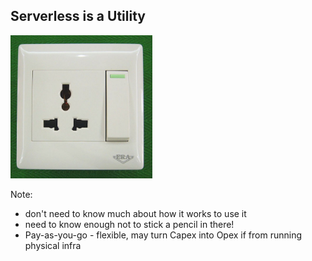 ## Serverless is a Utility

<img src="images/594px-Multi_plug.jpg" alt="A plug socket" style="max-width: 45%"/>


Note:
 - don't need to know much about how it works to use it
 - need to know enough not to stick a pencil in there!
 - Pay-as-you-go - flexible, may turn Capex into Opex if from running physical infra
